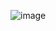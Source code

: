 ![image](https://user-images.githubusercontent.com/98943423/160558560-a928d0b3-f8df-4006-9273-ed16f30ff140.png)

